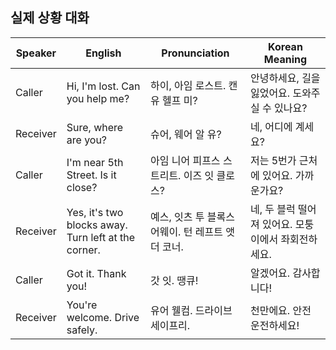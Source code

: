 ## 실제 상황 대화

| Speaker  | English                                                           | Pronunciation                                      | Korean Meaning                              |
|----------|-------------------------------------------------------------------|----------------------------------------------------|---------------------------------------------|
| Caller   | Hi, I'm lost. Can you help me?                                     | 하이, 아임 로스트. 캔 유 헬프 미?                    | 안녕하세요, 길을 잃었어요. 도와주실 수 있나요?   |
| Receiver | Sure, where are you?                                               | 슈어, 웨어 알 유?                                   | 네, 어디에 계세요?                           |
| Caller   | I'm near 5th Street. Is it close?                                  | 아임 니어 피프스 스트리트. 이즈 잇 클로스?          | 저는 5번가 근처에 있어요. 가까운가요?          |
| Receiver | Yes, it's two blocks away. Turn left at the corner.               | 예스, 잇츠 투 블록스 어웨이. 턴 레프트 앳 더 코너.    | 네, 두 블럭 떨어져 있어요. 모퉁이에서 좌회전하세요. |
| Caller   | Got it. Thank you!                                                 | 갓 잇. 땡큐!                                       | 알겠어요. 감사합니다!                          |
| Receiver | You're welcome. Drive safely.                                      | 유어 웰컴. 드라이브 세이프리.                       | 천만에요. 안전 운전하세요!                     |